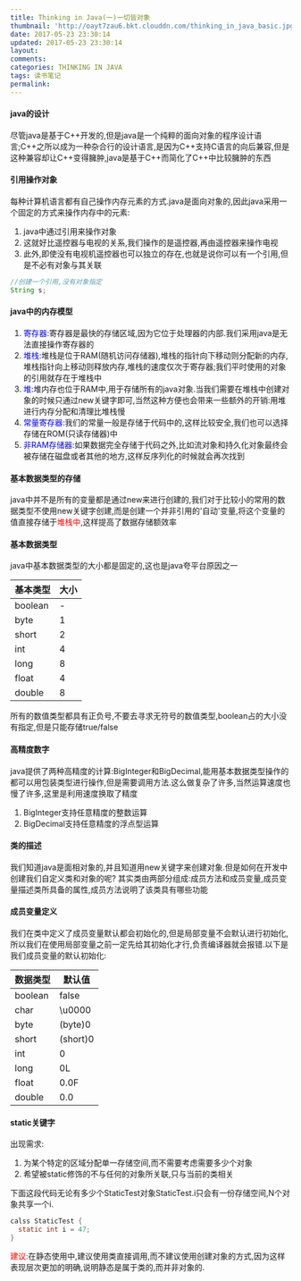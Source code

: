 ```yaml
---
title: Thinking in Java(一)一切皆对象
thumbnail: 'http://oayt7zau6.bkt.clouddn.com/thinking_in_java_basic.jpg'
date: 2017-05-23 23:30:14
updated: 2017-05-23 23:30:14
layout:
comments:
categories: THINKING IN JAVA
tags: 读书笔记
permalink:
---
```

#### java的设计
尽管java是基于C++开发的,但是java是一个纯粹的面向对象的程序设计语言;C++之所以成为一种杂合行的设计语言,是因为C++支持C语言的向后兼容,但是这种兼容却让C++变得臃肿,java是基于C++而简化了C++中比较臃肿的东西
#### 引用操作对象
每种计算机语言都有自己操作内存元素的方式.java是面向对象的,因此java采用一个固定的方式来操作内存中的元素:
1. java中通过引用来操作对象
2. 这就好比遥控器与电视的关系,我们操作的是遥控器,再由遥控器来操作电视
3. 此外,即使没有电视机遥控器也可以独立的存在,也就是说你可以有一个引用,但是不必有对象与其关联

```java
//创建一个引用,没有对象指定
String s;
```

#### java中的内存模型
1. <font color='blue'>寄存器:</font>寄存器是最快的存储区域,因为它位于处理器的内部.我们采用java是无法直接操作寄存器的
2. <font color='blue'>堆栈:</font>堆栈是位于RAM(随机访问存储器),堆栈的指针向下移动则分配新的内存,堆栈指针向上移动则释放内存,堆栈的速度仅次于寄存器;我们平时使用的对象的引用就存在于堆栈中
3. <font color='blue'>堆:</font>堆内存也位于RAM中,用于存储所有的java对象.当我们需要在堆栈中创建对象的时候只通过new关键字即可,当然这种方便也会带来一些额外的开销:用堆进行内存分配和清理比堆栈慢
4. <font color='blue'>常量寄存器:</font>我们的常量一般是存储于代码中的,这样比较安全,我们也可以选择存储在ROM(只读存储器)中
5. <font color='blue'>非RAM存储器:</font>如果数据完全存储于代码之外,比如流对象和持久化对象最终会被存储在磁盘或者其他的地方,这样反序列化的时候就会再次找到

#### 基本数据类型的存储
java中并不是所有的变量都是通过new来进行创建的,我们对于比较小的常用的数据类型不使用new关键字创建,而是创建一个并非引用的'自动'变量,将这个变量的值直接存储于<font color='red'>堆栈中</font>,这样提高了数据存储额效率

#### 基本数据类型
java中基本数据类型的大小都是固定的,这也是java夸平台原因之一

基本类型 | 大小
---|---
boolean | -
byte | 1
short| 2
int  | 4
long | 8
float| 4
double|8
所有的数值类型都具有正负号,不要去寻求无符号的数值类型,boolean占的大小没有指定,但是只能存储true/false

#### 高精度数字
java提供了两种高精度的计算:BigInteger和BigDecimal,能用基本数据类型操作的都可以用包装类型进行操作,但是需要调用方法.这么做复杂了许多,当然运算速度也慢了许多,这里是利用速度换取了精度
1. BigInteger支持任意精度的整数运算
2. BigDecimal支持任意精度的浮点型运算

#### 类的描述
我们知道java是面相对象的,并且知道用new关键字来创建对象.但是如何在开发中创建我们自定义类和对象的呢?
其实类由两部分组成:成员方法和成员变量,成员变量描述类所具备的属性,成员方法说明了该类具有哪些功能

#### 成员变量定义
我们在类中定义了成员变量默认都会初始化的,但是局部变量不会默认进行初始化,所以我们在使用局部变量之前一定先给其初始化才行,负责编译器就会报错.以下是我们成员变量的默认初始化:

数据类型 | 默认值
---|---
boolean | false
char | \u0000
byte | (byte)0
short| (short)0
int  | 0
long | 0L
float| 0.0F
double| 0.0

#### static关键字
出现需求:
1. 为某个特定的区域分配单一存储空间,而不需要考虑需要多少个对象
2. 希望被static修饰的不与任何的对象所关联,只与当前的类相关

下面这段代码无论有多少个StaticTest对象StaticTest.i只会有一份存储空间,N个对象共享一个i.
```java
calss StaticTest {
  static int i = 47;
}
```
<font color='red'>建议:</font>在静态使用中,建议使用类直接调用,而不建议使用创建对象的方式,因为这样表现层次更加的明确,说明静态是属于类的,而并非对象的.


